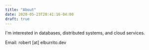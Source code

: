 ```yaml
---
title: "About"
date: 2020-05-23T20:41:16-04:00
draft: true
---
```


I'm interested in databases, distributed systems, and cloud services.

Email: robert [at] elburrito.dev
